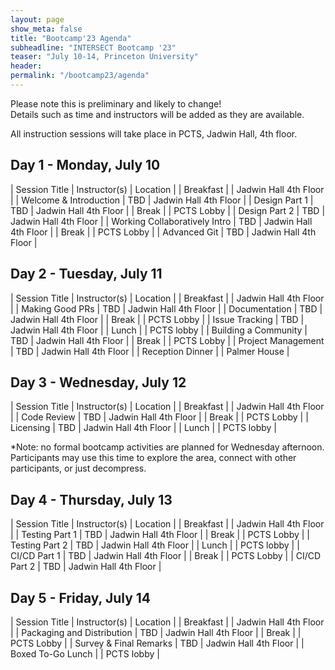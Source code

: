 ```yaml
---
layout: page
show_meta: false
title: "Bootcamp'23 Agenda"
subheadline: "INTERSECT Bootcamp '23"
teaser: "July 10-14, Princeton University"
header:
permalink: "/bootcamp23/agenda"
---
```


Please note this is preliminary and likely to change!  
Details such as time and instructors will be added as they are available.

All instruction sessions will take place in PCTS, Jadwin Hall, 4th floor. 

## Day 1 - Monday, July 10

| Session Title | Instructor(s) | Location |
| Breakfast |  | Jadwin Hall 4th Floor |
| Welcome & Introduction | TBD | Jadwin Hall 4th Floor |
| Design Part 1 | TBD | Jadwin Hall 4th Floor |
| Break | | PCTS Lobby |
| Design Part 2 | TBD | Jadwin Hall 4th Floor |
| Working Collaboratively Intro | TBD | Jadwin Hall 4th Floor |
| Break | | PCTS Lobby |
| Advanced Git | TBD | Jadwin Hall 4th Floor |

## Day 2 - Tuesday, July 11

| Session Title | Instructor(s) | Location |
| Breakfast |  | Jadwin Hall 4th Floor |
| Making Good PRs | TBD | Jadwin Hall 4th Floor |
| Documentation | TBD | Jadwin Hall 4th Floor |
| Break | | PCTS Lobby |
| Issue Tracking | TBD | Jadwin Hall 4th Floor |
| Lunch |  | PCTS lobby |
| Building a Community | TBD | Jadwin Hall 4th Floor |
| Break | | PCTS Lobby |
| Project Management | TBD | Jadwin Hall 4th Floor |
| Reception Dinner |  | Palmer House |

## Day 3 - Wednesday, July 12

| Session Title | Instructor(s) | Location |
| Breakfast |  | Jadwin Hall 4th Floor |
| Code Review | TBD | Jadwin Hall 4th Floor |
| Break | | PCTS Lobby |
| Licensing | TBD | Jadwin Hall 4th Floor |
| Lunch |  | PCTS lobby |

*Note: no formal bootcamp activities are planned for Wednesday afternoon.
Participants may use this time to explore the area, connect with other participants, or just decompress. 

## Day 4 - Thursday, July 13

| Session Title | Instructor(s) | Location |
| Breakfast |  | Jadwin Hall 4th Floor |
| Testing Part 1 | TBD | Jadwin Hall 4th Floor |
| Break | | PCTS Lobby |
| Testing Part 2 | TBD | Jadwin Hall 4th Floor |
| Lunch |  | PCTS lobby |
| CI/CD Part 1 | TBD | Jadwin Hall 4th Floor |
| Break | | PCTS Lobby |
| CI/CD Part 2 | TBD | Jadwin Hall 4th Floor |

## Day 5 - Friday, July 14

| Session Title | Instructor(s) | Location |
| Breakfast |  | Jadwin Hall 4th Floor |
| Packaging and Distribution | TBD | Jadwin Hall 4th Floor |
| Break | | PCTS Lobby |
| Survey & Final Remarks | TBD | Jadwin Hall 4th Floor |
| Boxed To-Go Lunch |  | PCTS lobby |
